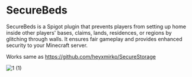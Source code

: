 # SecureBeds

SecureBeds is a Spigot plugin that prevents players from setting up home inside other players' bases, claims, lands, residences, or regions by glitching through walls. It ensures fair gameplay and provides enhanced security to your Minecraft server.

Works same as https://github.com/heyxmirko/SecureStorage

![1 (1)](https://user-images.githubusercontent.com/54551439/226144923-59fd379b-424c-4486-bcb7-313e314818f0.png)

